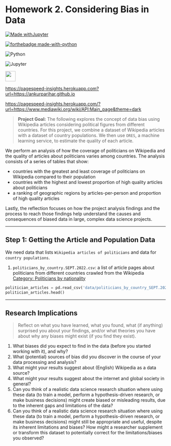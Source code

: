 # Homework 2. Considering Bias in Data

[![Made withJupyter](https://img.shields.io/badge/Made%20with-Jupyter-orange?style=for-the-badge&logo=Jupyter)](https://jupyter.org/try)

[![forthebadge made-with-python](http://ForTheBadge.com/images/badges/made-with-python.svg)](https://www.python.org/)

![Python](https://img.shields.io/badge/Python-FFD43B?style=for-the-badge&logo=python&logoColor=blue)

![Jupyter](https://img.shields.io/badge/Jupyter-F37626.svg?&style=for-the-badge&logo=Jupyter&logoColor=white)

<img height="32" width="32" src="https://user-images.githubusercontent.com/61786322/195970564-6ff7fa35-43bb-4ff6-b415-e537e099074a.svg"/>

https://pagespeed-insights.herokuapp.com?url=https://ankurparihar.github.io

https://pagespeed-insights.herokuapp.com/?url=https://www.mediawiki.org/wiki/API:Main_page&theme=dark

> **Project Goal:** The following explores the concept of data bias using Wikipedia articles considering political figures from different countries. For this project, we combine a dataset of Wikipedia articles with a dataset of country populations. We then use `ORES`, a machine learning service, to estimate the quality of each article.

We perform an analysis of how the coverage of politicians on Wikipedia and the quality of articles about politicians varies among countries. The analysis consists of a series of tables that show:

- countries with the greatest and least coverage of politicians on Wikipedia compared to their population
- countries with the highest and lowest proportion of high quality articles about politicians
- a ranking of geographic regions by articles-per-person and proportion of high quality articles


Lastly, the reflection focuses on how the project analysis findings and the process to reach those findings help understand the causes and consequences of biased data in large, complex data science projects.

----------------------------------------------------


## Step 1: Getting the Article and Population Data


We need data that lists `Wikipedia articles of politicians` and data for `country populations`.


1. `politicians_by_country.SEPT.2022.csv`: a list of article pages about politicians from different countries crawled from the Wikipedia [Category: Politicians by nationality](https://en.wikipedia.org/wiki/Category:Politicians_by_nationality)

```python
politician_articles = pd.read_csv('data/politicians_by_country_SEPT.2022.csv')
politician_articles.head()
```






------------------------------------



## Research Implications


> Reflect on what you have learned, what you found, what (if anything) surprised you about your findings, and/or what theories you have about why any biases might exist (if you find they exist). 


1. What biases did you expect to find in the data (before you started working with it), and why?
2. What (potential) sources of bias did you discover in the course of your data processing and analysis?
3. What might your results suggest about (English) Wikipedia as a data source?
4. What might your results suggest about the internet and global society in general?
5. Can you think of a realistic data science research situation where using these data (to train a model, perform a hypothesis-driven research, or make business decisions) might create biased or misleading results, due to the inherent gaps and limitations of the data?
6. Can you think of a realistic data science research situation where using these data (to train a model, perform a hypothesis-driven research, or make business decisions) might still be appropriate and useful, despite its inherent limitations and biases?
How might a researcher supplement or transform this dataset to potentially correct for the limitations/biases you observed?




